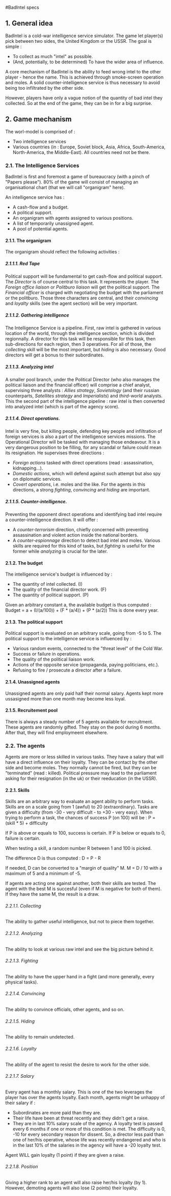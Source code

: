 #BadIntel specs

## 1. General idea

BadIntel is a cold-war intelligence service simulator. The game let player(s)
pick between two sides, the United Kingdom or the USSR.
The goal is simple :
- To collect as much "intel" as possible.
- (And, potentially, to be determined) To have the wider area of influence.

A core mechanism of BadIntel is the ability to feed wrong intel to the other
player - hence the name. This is achieved through smoke-screen operation and
moles. A solid counter-intelligence service is thus necessary to avoid being
too infiltrated by the other side.

However, players have only a vague notion of the quantity of bad intel they
collected. So at the end of the game, they can be in for a big surprise.

## 2. Game mechanism

The worl-model is comprised of :
* Two intelligence services
* Various countries (in : Europe, Soviet block, Asia, Africa, South-America,
North-America, the Middle-East). All countries need not be there.

### 2.1. The Intelligence Services

BadIntel is first and foremost a game of bureaucracy (with a pinch of "Papers
please"). 80% of the game will consist of managing an organisational chart
(that we will call "organigram" here).

An intelligence service has :
* A cash-flow and a budget.
* A political support.
* An organigram with agents assigned to various positions.
* A list of temporarily unassigned agent.
* A pool of potential agents.

#### 2.1.1. The organigram
The organigram should reflect the following activities :

##### 2.1.1.1. Red Tape

Political support will be fundamental to get cash-flow and political support.
The *Director* is of course central to this task. It represents the player.
The *Foreign office liaison* or *Politburo liaison* will get the political
support.
The *Financial officer* is charged with negotiating the budget with the
parliament or the politburo.
Those three characters are central, and their _convincing_ and _loyalty_
skills (see the agent section) will be very important.

##### 2.1.1.2. Gathering intelligence

The Intelligence Service is a pipeline. First, raw intel is gathered
in various location of the world, through the intelligence section, which is
divided regionnally.
A director for this task will be responsible for this task, then sub-directions
for each region, then 3 operatives. For all of those, the _collecting_ skill
will be the most important, but _hiding_ is also necessary.
Good directors will get a bonus to their subordinates.

##### 2.1.1.3. Analyzing intel

A smaller pool branch, under the Political Director (who also manages
the political liaison and the financial officer) will comprise a chief
analyst, supervising three analysts : *Allies strategy*, *Sovietology*
(and their russian counterparts, *Satellites strategy* and *Imperialists*)
and *third-world* analysts. 
This the second part of the intelligence pipeline : raw intel is then
converted into analyzed intel (which is part of the agency score).

##### 2.1.1.4. Direct operations.

Intel is very fine, but killing people, defending key people and infiltration
of foreign services is also a part of the intelligence services missions.
The Operational Director will be tasked with managing those endeavour. It is
a very dangerous position to be filling, for any scandal or failure could
mean its resignation. He supervises three directions :
* *Foreign actions* tasked with direct operations (read : assassination,
kidnapping...).
* *Domestic actions*, which will defend against such attempt but also spy on
diplomatic services.
* *Covert operations*, i.e. moles and the like.
For the agents in this directions, a strong _fighting_, _convincing_ and
_hiding_ are important.

##### 2.1.1.5. Counter-intelligence.

Preventing the opponent direct operations and identifying bad intel require
a counter-intelligence direction. It will offer :
* A *counter-terrorism* direction, chiefly concerned with preventing
assassination and violent action inside the national borders.
* A *counter-espionnage* direction to detect bad intel and moles.
Various skills are required for this kind of tasks, but _fighting_ is useful
for the former while _analyzing_ is crucial for the later.

#### 2.1.2. The budget

The intelligence service's budget is influenced by :
* The quantity of intel collected. (I)
* The quality of the financial director work. (F)
* The quantity of political support. (P)

Given an arbitrary constant a, the available budget is thus computed :
Budget = a + (I/(a/100)) + (F * (a/4)) + (P * (a/2))
This is done every year.

#### 2.1.3. The political support

Political support is evaluated on an arbitrary scale, going from -5 to 5.
The political support to the intelligence service is influenced by :

* Various random events, connected to the "threat level" of the Cold War.
* Success or failure in operations.
* The quality of the political liaison work.
* Actions of the opposite service (propaganda, paying politicians, etc.).
* Refusing to fire / prosecute a director after a failure.

#### 2.1.4. Unassigned agents

Unassigned agents are only paid half their normal salary.
Agents kept more ussasigned more than one month may become less loyal.

#### 2.1.5. Recruitement pool

There is always a steady number of 5 agents available for recruitment.
These agents are randomly gifted.
They stay on the pool during 6 months. After that, they will find employmeent
elsewhere.

### 2.2. The agents

Agents are more or less skilled in various tasks.
They have a salary that will have a direct influence on their loyalty.
They can be contact by the other side and become moles.
They normally cannot be fired, but they can be "terminated" (read : killed).
Political pressure may lead to the parliament asking for their resignation
(in the uk) or their reeducation (in the USSR).

#### 2.2.1. Skills

Skills are an arbitrary way to evaluate an agent ability to perform tasks.
Skills are on a scale going from 1 (awful) to 20 (extraordinary).
Tasks are given a difficulty (from -30 - very difficult - to +30 - very easy).
When trying to perform a task, the chances of success P (on 100) will be :
P = (skill * 5) + difficulty

If P is above or equals to 100, success is certain.
If P is below or equals to 0, failure is certain.

When testing a skill, a random number R between 1 and 100 is picked.

The difference D is thus computed :
D = P - R

If needed, D can be converted to a "margin of quality" M.
M = D / 10 with a maximum of 5 and a minimum of -5.

If agents are acting one against another, both their skills are tested.
The agent with the best M is succesful (even if M is negative for both of them).
If they have the same M, the result is a draw.

###### 2.2.1.1. Collecting

The ability to gather useful intelligence, but not to piece them together.

###### 2.2.1.2. Analyzing

The ability to look at various raw intel and see the big picture behind it.

###### 2.2.1.3. Fighting

The ability to have the upper hand in a fight (and more generally, every
physical tasks).

######  2.2.1.4. Convincing

The ability to convince officials, other agents, and so on.

###### 2.2.1.5. Hiding

The ability to remain undetected.

###### 2.2.1.6. Loyalty

The ability of the agent to resist the desire to work for the other side.

###### 2.2.1.7. Salary

Every agent has a monthly salary. This is one of the two leverages the player 
has over the agents loyalty.
Each month, agents might be unhappy of their salary if :
* Subordinates are more paid than they are.
* Their life have been at threat recently and they didn't get a raise.
* They are in last 10% salary scale of the agency.
A loyalty test is passed every 6 months if one or more of this condition is met.
The difficulty is 0, -10 for every secondary reason for dissent.
So, a director less paid than one of her/his operative, whose life was
recently endangered and who is in the last 10% of the salaries in the agency
will have a -20 loyalty test.

Agent WILL gain loyalty (1 point) if they are given a raise.

###### 2.2.1.8. Position

Giving a higher rank to an agent will also raise her/his loyalty (by 1).
However, demoting agents will also lose (2 points) their loyalty.


